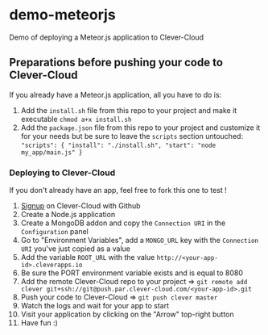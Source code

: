 demo-meteorjs
=================================

Demo of deploying a Meteor.js application to Clever-Cloud

## Preparations before pushing your code to Clever-Cloud

If you already have a Meteor.js application, all you have to do is:

1. Add the ``install.sh`` file from this repo to your project and make it executable ``chmod a+x install.sh``
2. Add the ``package.json`` file from this repo to your project and customize it for your needs but be sure to leave the ``scripts`` section untouched: ``"scripts": { "install": "./install.sh", "start": "node my_app/main.js" }``

### Deploying to Clever-Cloud

If you don't already have an app, feel free to fork this one to test !

1. [Signup](https://api.clever-cloud.com/v2/github/signup) on Clever-Cloud with Github
2. Create a Node.js application
3. Create a MongoDB addon and copy the ``Connection URI`` in the ``Configuration`` panel
4. Go to "Environment Variables", add a ``MONGO_URL`` key with the ``Connection URI`` you've just copied as a value
5. Add the variable ``ROOT_URL`` with the value ``http://<your-app-id>.cleverapps.io``
6. Be sure the PORT environment variable exists and is equal to 8080
7. Add the remote Clever-Cloud repo to your project => ``git remote add clever git+ssh://git@push.par.clever-cloud.com/<your-app-id>.git``
8. Push your code to Clever-Cloud => ``git push clever master``
9. Watch the logs and wait for your app to start
10. Visit your application by clicking on the "Arrow" top-right button
11. Have fun :)
